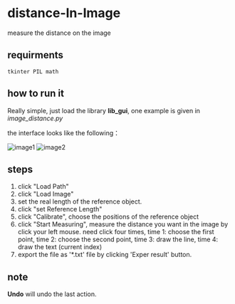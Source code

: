 # distance-In-Image
measure the distance on the image

## requirments

`tkinter PIL math`

## how to run it

Really simple, just load the library **lib_gui**, one example is given in *image_distance.py*

the interface looks like the following：

![image1](https://user-images.githubusercontent.com/23354170/85054398-45115600-b19c-11ea-9fb9-6c3a4cef90fd.png)
![image2](https://user-images.githubusercontent.com/23354170/85055536-ff558d00-b19d-11ea-8d56-48ea640ceec9.png)
## steps
1. click "Load Path"
2. click "Load Image"
3. set the real length of the reference object.
4. click "set Reference Length"
5. click "Calibrate", choose the positions of the reference object
6. click "Start Measuring", measure the distance you want in the image by click your left mouse. need click four times, time 1: choose the first point, time 2: choose the second point, time 3: draw the line, time 4: draw the text (current index) 
7. export the file as '\*.txt' file by clicking 'Exper result' button.

## note
**Undo** will undo the last action.

